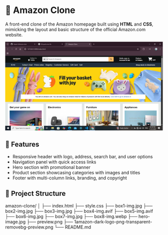 # 🛒 Amazon Clone

A front-end clone of the Amazon homepage built using **HTML** and **CSS**, mimicking the layout and basic structure of the official Amazon.com website.

![Amazon Clone Screenshot](preview.png)

## 🚀 Features

- Responsive header with logo, address, search bar, and user options
- Navigation panel with quick access links
- Hero section with promotional banner
- Product section showcasing categories with images and titles
- Footer with multi-column links, branding, and copyright

## 📁 Project Structure
amazon-clone/
│
├── index.html
├── style.css
├── box1-img.jpg
├── box2-img.jpg
├── box3-img.jpg
├── box4-img.avif
├── box5-img.avif
├── box6-img.jpg
├── box7-img.jpg
├── box8-img.webp
├── hero-image.jpg
├── preview.png
├── 1amazon-dark-logo-png-transparent-removebg-preview.png
└── README.md
